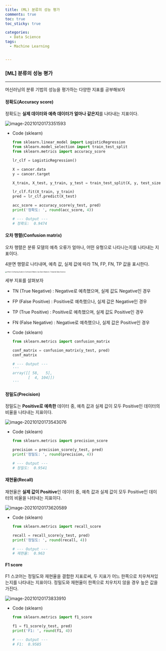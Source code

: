 ```yaml
---
title: (ML) 분류의 성능 평가
comments: true
toc: true
toc_sticky: true

categories:
  - Data Science
tags: 
  - Machine Learning


---
```




### [ML] 분류의 성능 평가

---



머신러닝의 분류 기법의 성능을 평가하는 다양한 지표를 공부해보자



#### 정확도(Accuracy score)

정확도는 **실제 데이터와 예측 데이터가 얼마나 같은지**를 나타내는 지표이다. 

![image-20210120173351593](https://i.ibb.co/nsdkfPp/image-20210120173351593.png)



* Code (sklearn)

  ```python
  from sklearn.linear_model import LogisticRegression
  from sklearn.model_selection import train_test_split
  from sklearn.metrics import accuracy_score
  
  lr_clf = LogisticRegression()
  
  X = cancer.data
  y = cancer.target
  
  X_train, X_test, y_train, y_test = train_test_split(X, y, test_size=0.3, random_state=23)
  
  lr_clf.fit(X_train, y_train)
  pred = lr_clf.predict(X_test)
  
  acc_score = accuracy_score(y_test, pred)
  print('정확도: ', round(acc_score, 4))
  
  # --- Output ---
  # 정확도:  0.9474
  ```

  



#### 오차 행렬(Confusion matrix)

오차 행렬은 분류 모델의 예측 오류가 얼마나, 어떤 유형으로 나타나는지를 나타내는 지표이다.

4분면 행렬로 나타내며, 예측 값, 실제 값에 따라 TN, FP, FN, TP 값을 표시한다.

<img src="https://miro.medium.com/max/1800/1*M8ZLmY2FNXnCW1iex0SgKg.jpeg" alt="A Non-Confusing Guide to Confusion Matrix | by Dario Radečić | Towards Data  Science" style="zoom: 33%;" />

세부 지표를 살펴보자

* TN (True Negative) : Negative로 예측했으며, 실제 값도 Negative인 경우
* FP (False Positive) : Positive로 예측했으나, 실제 값은 Negative인 경우
* TP (True Positive) : Positive로 예측했으며, 실제 값도 Positive인 경우
* FN (False Negative) : Negative로 예측했으나, 실제 값은 Positive인 경우



* Code (sklearn)

  ```python
  from sklearn.metrics import confusion_matrix
  
  conf_matrix = confusion_matrix(y_test, pred)
  conf_matrix
  
  # --- Output ---
  '''
  array([[ 58,   5],
         [  4, 104]])
  '''
  ```

  

#### 정밀도(Precision)

정밀도는 **Positive로 예측한** 데이터 중, 예측 값과 실제 값이 모두 Positive인 데이터의 비율을 나타내는 지표이다.

![image-20210120173543076](https://i.ibb.co/wWf3Y6p/image-20210120173543076.png)



* Code (sklearn)

  ```python
  from sklearn.metrics import precision_score
  
  precision = precision_score(y_test, pred)
  print('정밀도: ', round(precision, 4))
  
  # --- Output ---
  # 정밀도:  0.9541
  ```

  

#### 재현율(Recall)

재현율은 **실제 값이 Positive**인 데이터 중, 예측 값과 실제 값이 모두 Positive인 데이터의 비율을 나타내는 지표이다.

![image-20210120173620589](https://i.ibb.co/3vvCqjC/image-20210120173620589.png)



* Code (sklearn)

  ```python
  from sklearn.metrics import recall_score
  
  recall = recall_score(y_test, pred)
  print('정밀도: ', round(recall, 4))
  
  # --- Output ---
  # 재현율:  0.963
  ```

  

#### F1 score

F1 스코어는 정밀도와 재현율을 결합한 지표로써, 두 지표가 어느 한쪽으로 치우쳐져있는지를 나타내는 지표이다. 정밀도와 재현율이 한쪽으로 치우치지 않을 경우 높은 값을 가진다.

![image-20210120173833910](https://i.ibb.co/VwrL2jt/image-20210120173833910.png)



* Code (sklearn)

  ```python
  from sklearn.metrics import f1_score
  
  f1 = f1_score(y_test, pred)
  print('F1: ', round(f1, 4))
  
  # --- Output ---
  # F1:  0.9585
  ```

  



